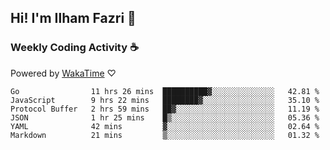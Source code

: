 ## Hi! I'm Ilham Fazri 👋

### Weekly Coding Activity ☕
Powered by [WakaTime](https://wakatime.com/) ♡
<!--START_SECTION:waka-->

```text
Go                11 hrs 26 mins  ██████████▓░░░░░░░░░░░░░░   42.81 %
JavaScript        9 hrs 22 mins   ████████▓░░░░░░░░░░░░░░░░   35.10 %
Protocol Buffer   2 hrs 59 mins   ██▓░░░░░░░░░░░░░░░░░░░░░░   11.19 %
JSON              1 hr 25 mins    █▒░░░░░░░░░░░░░░░░░░░░░░░   05.36 %
YAML              42 mins         ▓░░░░░░░░░░░░░░░░░░░░░░░░   02.64 %
Markdown          21 mins         ▒░░░░░░░░░░░░░░░░░░░░░░░░   01.32 %
```

<!--END_SECTION:waka-->
